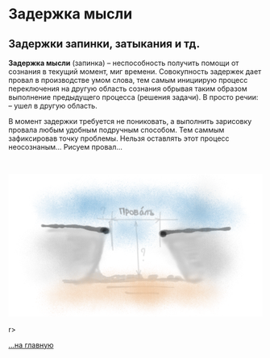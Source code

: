 <div class="navi"> <nav id="navi"> <!-- js --> </nav></div>

# Задержка мысли

Задержки запинки, затыкания и тд.
---

**Задержка мысли** (запинка) – неспособность получить помощи от сознания в текущий момент, миг времени. Совокупность задержек дает провал в производстве умом слова, тем самым инициирую процесc переключения на другую область сознания обрывая таким образом выполнение предыдущего процесса (решения задачи). 
В просто речии: – ушел в другую область.

В момент задержки требуется не пониковать, а выполнить зарисовку провала любым удобным подручным способом. Тем саммым зафиксировав точку проблемы. Нельзя оставлять этот процесс неосознаным… Рисуем провал…

<br>

![провал в памяти](assets/img/proval.png)


r>

[…на главную](/)

<br>

<script src="assets/js/navi.js"></script>